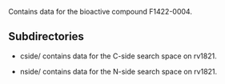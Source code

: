 Contains data for the bioactive compound F1422-0004.

## Subdirectories

- cside/ contains data for the C-side search space on rv1821.

- nside/ contains data for the N-side search space on rv1821.

